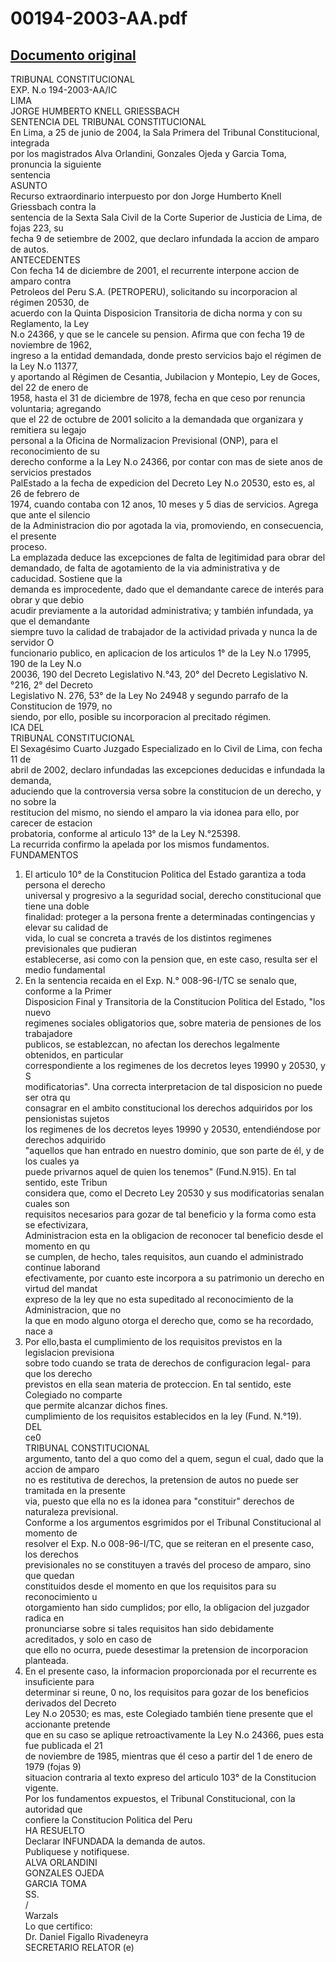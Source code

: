 
00194-2003-AA.pdf
=================
  
[Documento original](https://tc.gob.pe/jurisprudencia/2004/00194-2003-AA.pdf)  
---  
TRIBUNAL CONSTITUCIONAL  
EXP. N.o 194-2003-AA/IC  
LIMA  
JORGE HUMBERTO KNELL GRIESSBACH  
SENTENCIA DEL TRIBUNAL CONSTITUCIONAL  
En Lima, a 25 de junio de 2004, la Sala Primera del Tribunal Constitucional, integrada  
por los magistrados Alva Orlandini, Gonzales Ojeda y Garcia Toma, pronuncia la siguiente  
sentencia  
ASUNTO  
Recurso extraordinario interpuesto por don Jorge Humberto Knell Griessbach contra la  
sentencia de la Sexta Sala Civil de la Corte Superior de Justicia de Lima, de fojas 223, su  
fecha 9 de setiembre de 2002, que declaro infundada la accion de amparo de autos.  
ANTECEDENTES  
Con fecha 14 de diciembre de 2001, el recurrente interpone accion de amparo contra  
Petroleos del Peru S.A. (PETROPERU), solicitando su incorporacion al régimen 20530, de  
acuerdo con la Quinta Disposicion Transitoria de dicha norma y con su Reglamento, la Ley  
N.o 24366, y que se le cancele su pension. Afirma que con fecha 19 de noviembre de 1962,  
ingreso a la entidad demandada, donde presto servicios bajo el régimen de la Ley N.o 11377,  
y aportando al Régimen de Cesantia, Jubilacion y Montepio, Ley de Goces, del 22 de enero de  
1958, hasta el 31 de diciembre de 1978, fecha en que ceso por renuncia voluntaria; agregando  
que el 22 de octubre de 2001 solicito a la demandada que organizara y remitiera su legajo  
personal a la Oficina de Normalizacion Previsional (ONP), para el reconocimiento de su  
derecho conforme a la Ley N.o 24366, por contar con mas de siete anos de servicios prestados  
PalEstado a la fecha de expedicion del Decreto Ley N.o 20530, esto es, al 26 de febrero de  
1974, cuando contaba con 12 anos, 10 meses y 5 dias de servicios. Agrega que ante el silencio  
de la Administracion dio por agotada la via, promoviendo, en consecuencia, el presente  
proceso.  
La emplazada deduce las excepciones de falta de legitimidad para obrar del  
demandado, de falta de agotamiento de la via administrativa y de caducidad. Sostiene que la  
demanda es improcedente, dado que el demandante carece de interés para obrar y que debio  
acudir previamente a la autoridad administrativa; y también infundada, ya que el demandante  
siempre tuvo la calidad de trabajador de la actividad privada y nunca la de servidor O  
funcionario publico, en aplicacion de los articulos 1° de la Ley N.o 17995, 190 de la Ley N.o  
20036, 190 del Decreto Legislativo N.°43, 20° del Decreto Legislativo N.°216, 2° del Decreto  
Legislativo N. 276, 53° de la Ley No 24948 y segundo parrafo de la Constitucion de 1979, no  
siendo, por ello, posible su incorporacion al precitado régimen.  
ICA DEL  
TRIBUNAL CONSTITUCIONAL  
El Sexagésimo Cuarto Juzgado Especializado en lo Civil de Lima, con fecha 11 de  
abril de 2002, declaro infundadas las excepciones deducidas e infundada la demanda,  
aduciendo que la controversia versa sobre la constitucion de un derecho, y no sobre la  
restitucion del mismo, no siendo el amparo la via idonea para ello, por carecer de estacion  
probatoria, conforme al articulo 13° de la Ley N.°25398.  
La recurrida confirmo la apelada por los mismos fundamentos.  
FUNDAMENTOS  
1. El articulo 10° de la Constitucion Politica del Estado garantiza a toda persona el derecho  
universal y progresivo a la seguridad social, derecho constitucional que tiene una doble  
finalidad: proteger a la persona frente a determinadas contingencias y elevar su calidad de  
vida, lo cual se concreta a través de los distintos regimenes previsionales que pudieran  
establecerse, asi como con la pension que, en este caso, resulta ser el medio fundamental  
2. En la sentencia recaida en el Exp. N.° 008-96-I/TC se senalo que, conforme a la Primer  
Disposicion Final y Transitoria de la Constitucion Politica del Estado, "los nuevo  
regimenes sociales obligatorios que, sobre materia de pensiones de los trabajadore  
publicos, se establezcan, no afectan los derechos legalmente obtenidos, en particular  
correspondiente a los regimenes de los decretos leyes 19990 y 20530, y S  
modificatorias". Una correcta interpretacion de tal disposicion no puede ser otra qu  
consagrar en el ambito constitucional los derechos adquiridos por los pensionistas sujetos  
los regimenes de los decretos leyes 19990 y 20530, entendiéndose por derechos adquirido  
"aquellos que han entrado en nuestro dominio, que son parte de él, y de los cuales ya  
puede privarnos aquel de quien los tenemos" (Fund.N.915). En tal sentido, este Tribun  
considera que, como el Decreto Ley 20530 y sus modificatorias senalan cuales son  
requisitos necesarios para gozar de tal beneficio y la forma como esta se efectivizara,  
Administracion esta en la obligacion de reconocer tal beneficio desde el momento en qu  
se cumplen, de hecho, tales requisitos, aun cuando el administrado continue laborand  
efectivamente, por cuanto este incorpora a su patrimonio un derecho en virtud del mandat  
expreso de la ley que no esta supeditado al reconocimiento de la Administracion, que no  
la que en modo alguno otorga el derecho que, como se ha recordado, nace a  
3. Por ello,basta el cumplimiento de los requisitos previstos en la legislacion previsiona  
sobre todo cuando se trata de derechos de configuracion legal- para que los derecho  
previstos en ella sean materia de proteccion. En tal sentido, este Colegiado no comparte  
que permite alcanzar dichos fines.  
cumplimiento de los requisitos establecidos en la ley (Fund. N.°19).  
DEL  
ce0  
TRIBUNAL CONSTITUCIONAL  
argumento, tanto del a quo como del a quem, segun el cual, dado que la accion de amparo  
no es restitutiva de derechos, la pretension de autos no puede ser tramitada en la presente  
via, puesto que ella no es la idonea para "constituir" derechos de naturaleza previsional.  
Conforme a los argumentos esgrimidos por el Tribunal Constitucional al momento de  
resolver el Exp. N.o 008-96-I/TC, que se reiteran en el presente caso, los derechos  
previsionales no se constituyen a través del proceso de amparo, sino que quedan  
constituidos desde el momento en que los requisitos para su reconocimiento u  
otorgamiento han sido cumplidos; por ello, la obligacion del juzgador radica en  
pronunciarse sobre si tales requisitos han sido debidamente acreditados, y solo en caso de  
que ello no ocurra, puede desestimar la pretension de incorporacion planteada.  
4. En el presente caso, la informacion proporcionada por el recurrente es insuficiente para  
determinar si reune, 0 no, los requisitos para gozar de los beneficios derivados del Decreto  
Ley N.o 20530; es mas, este Colegiado también tiene presente que el accionante pretende  
que en su caso se aplique retroactivamente la Ley N.o 24366, pues esta fue publicada el 21  
de noviembre de 1985, mientras que él ceso a partir del 1 de enero de 1979 (fojas 9)  
situacion contraria al texto expreso del articulo 103° de la Constitucion vigente.  
Por los fundamentos expuestos, el Tribunal Constitucional, con la autoridad que  
confiere la Constitucion Politica del Peru  
HA RESUELTO  
Declarar INFUNDADA la demanda de autos.  
Publiquese y notifiquese.  
ALVA ORLANDINI  
GONZALES OJEDA  
GARCIA TOMA  
SS.  
/  
Warzals  
Lo que certifico:  
Dr. Daniel Figallo Rivadeneyra  
SECRETARIO RELATOR (e)